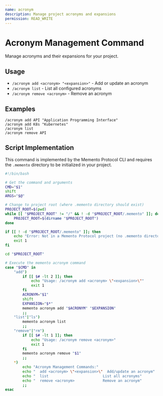 ```yaml
---
name: acronym
description: Manage project acronyms and expansions
permission: READ_WRITE
---
```


# Acronym Management Command

Manage acronyms and their expansions for your project.

## Usage

- `/acronym add <acronym> "<expansion>"` - Add or update an acronym
- `/acronym list` - List all configured acronyms  
- `/acronym remove <acronym>` - Remove an acronym

## Examples

```
/acronym add API "Application Programming Interface"
/acronym add K8s "Kubernetes"
/acronym list
/acronym remove API
```

## Script Implementation

This command is implemented by the Memento Protocol CLI and requires the `.memento` directory to be initialized in your project.

```bash
#!/bin/bash

# Get the command and arguments
CMD="$1"
shift
ARGS="$@"

# Change to project root (where .memento directory should exist)
PROJECT_ROOT=$(pwd)
while [[ "$PROJECT_ROOT" != "/" && ! -d "$PROJECT_ROOT/.memento" ]]; do
    PROJECT_ROOT=$(dirname "$PROJECT_ROOT")
done

if [[ ! -d "$PROJECT_ROOT/.memento" ]]; then
    echo "Error: Not in a Memento Protocol project (no .memento directory found)"
    exit 1
fi

cd "$PROJECT_ROOT"

# Execute the memento acronym command
case "$CMD" in
    "add")
        if [[ $# -lt 2 ]]; then
            echo "Usage: /acronym add <acronym> \"<expansion>\""
            exit 1
        fi
        ACRONYM="$1"
        shift
        EXPANSION="$*"
        memento acronym add "$ACRONYM" "$EXPANSION"
        ;;
    "list"|"ls")
        memento acronym list
        ;;
    "remove"|"rm")
        if [[ $# -lt 1 ]]; then
            echo "Usage: /acronym remove <acronym>"
            exit 1
        fi
        memento acronym remove "$1"
        ;;
    *)
        echo "Acronym Management Commands:"
        echo "  add <acronym> \"<expansion>\"  Add/update an acronym"
        echo "  list                         List all acronyms"
        echo "  remove <acronym>             Remove an acronym"
        ;;
esac
```